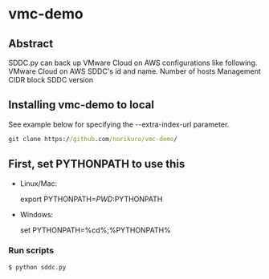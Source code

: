 # vmc-demo

## Abstract
SDDC.py can back up VMware Cloud on AWS configurations like following.
  VMware Cloud on AWS SDDC's id and name.
  Number of hosts
  Management CIDR block
  SDDC version


## Installing vmc-demo to local

See example below for specifying the --extra-index-url parameter.

```cmd
git clone https://github.com/norikuro/vmc-demo/
```

## First, set PYTHONPATH to use this  

* Linux/Mac:

    export PYTHONPATH=${PWD}:$PYTHONPATH

* Windows:

    set PYTHONPATH=%cd%;%PYTHONPATH%

### Run scripts

```cmd
$ python sddc.py
```
